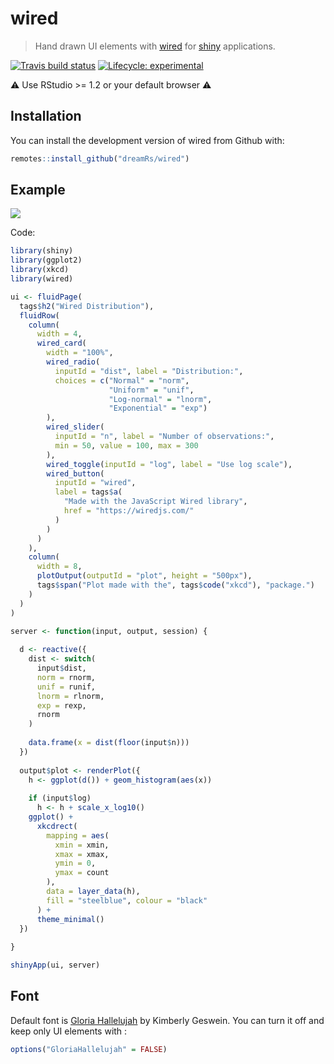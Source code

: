 # wired

> Hand drawn UI elements with [wired](https://wiredjs.com/) for [shiny](https://shiny.rstudio.com/) applications.

[![Travis build status](https://travis-ci.org/dreamRs/wired.svg?branch=master)](https://travis-ci.org/dreamRs/wired)
[![Lifecycle: experimental](https://img.shields.io/badge/lifecycle-experimental-orange.svg)](https://www.tidyverse.org/lifecycle/#experimental)


:warning: Use RStudio >= 1.2 or your default browser :warning:


## Installation

You can install the development version of wired from Github with:

```r
remotes::install_github("dreamRs/wired")
```

## Example

![](img/example.png)


Code:

```r
library(shiny)
library(ggplot2)
library(xkcd)
library(wired)

ui <- fluidPage(
  tags$h2("Wired Distribution"),
  fluidRow(
    column(
      width = 4,
      wired_card(
        width = "100%",
        wired_radio(
          inputId = "dist", label = "Distribution:",
          choices = c("Normal" = "norm",
                      "Uniform" = "unif",
                      "Log-normal" = "lnorm",
                      "Exponential" = "exp")
        ),
        wired_slider(
          inputId = "n", label = "Number of observations:", 
          min = 50, value = 100, max = 300
        ),
        wired_toggle(inputId = "log", label = "Use log scale"),
        wired_button(
          inputId = "wired", 
          label = tags$a(
            "Made with the JavaScript Wired library", 
            href = "https://wiredjs.com/"
          )
        )
      )
    ),
    column(
      width = 8,
      plotOutput(outputId = "plot", height = "500px"),
      tags$span("Plot made with the", tags$code("xkcd"), "package.")
    )
  )
)

server <- function(input, output, session) {
  
  d <- reactive({
    dist <- switch(
      input$dist,
      norm = rnorm,
      unif = runif,
      lnorm = rlnorm,
      exp = rexp,
      rnorm
    )
    
    data.frame(x = dist(floor(input$n)))
  })
  
  output$plot <- renderPlot({
    h <- ggplot(d()) + geom_histogram(aes(x))
    
    if (input$log)
      h <- h + scale_x_log10()
    ggplot() + 
      xkcdrect(
        mapping = aes(
          xmin = xmin,
          xmax = xmax,
          ymin = 0,
          ymax = count
        ),
        data = layer_data(h),
        fill = "steelblue", colour = "black"
      ) + 
      theme_minimal()
  })
  
}

shinyApp(ui, server)
```


## Font

Default font is [Gloria Hallelujah](https://fonts.google.com/specimen/Gloria+Hallelujah) by Kimberly Geswein.
You can turn it off and keep only UI elements with :

```r
options("GloriaHallelujah" = FALSE)
```






